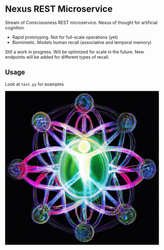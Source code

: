 # Nexus REST Microservice

Stream of Consciousness REST microservice. Nexus of thought for artificial cognition.

- Rapid prototyping. Not for full-scale operations (yet)
- Biomimetic. Models human recall (associative and temporal memory)

Still a work in progress. Will be optimized for scale in the future. New endpoints will be added for different types of recall.

## Usage

Look at `test.py` for examples

![Nexus Conceptual Art](https://raw.githubusercontent.com/daveshap/Nexus/main/nexus.jpg)